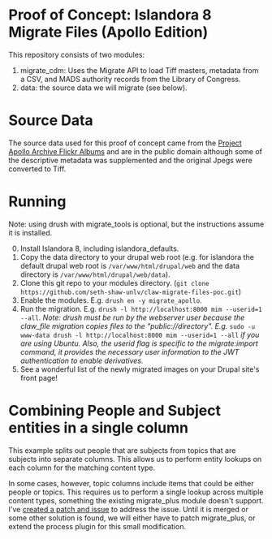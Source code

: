 # Proof of Concept: Islandora 8 Migrate Files (Apollo Edition)

This repository consists of two modules:

1. migrate_cdm: Uses the Migrate API to load Tiff masters, metadata from a CSV, and MADS authority records from the Library of Congress.
2. data: the source data we will migrate (see below).

# Source Data

The source data used for this proof of concept came from the [Project Apollo Archive Flickr Albums](https://www.flickr.com/photos/projectapolloarchive/albums) and are in the public domain although some of the descriptive metadata was supplemented and the original Jpegs were converted to Tiff.

# Running

Note: using drush with migrate_tools is optional, but the instructions assume it is installed.

0. Install Islandora 8, including islandora_defaults.
0. Copy the data directory to your drupal web root (e.g. for islandora the default drupal web root is `/var/www/html/drupal/web` and the data directory is `/var/www/html/drupal/web/data`).
0. Clone this git repo to your modules directory. (`git clone https://github.com/seth-shaw-unlv/claw-migrate-files-poc.git`)
0. Enable the modules. E.g. `drush en -y migrate_apollo`.
0. Run the migration. E.g. `drush -l http://localhost:8000 mim --userid=1 --all`. *Note: drush must be run by the webserver user because the claw_file migration copies files to the "public://directory". E.g.* `sudo -u www-data drush -l http://localhost:8000 mim --userid=1 --all` *if you are using Ubuntu. Also, the userid flag is specific to the migrate:import command, it provides the necessary user information to the JWT authentication to enable derivatives.*
0. See a wonderful list of the newly migrated images on your Drupal site's front page!

# Combining People and Subject entities in a single column

This example splits out people that are subjects from topics that are subjects
into separate columns. This allows us to perform entity lookups on each column
for the matching content type.

In some cases, however, topic columns include items that could be either people or topics.
This requires us to perform a single lookup across multiple content types,
something the existing migrate_plus module doesn't support. I've
[created a patch and issue](https://www.drupal.org/project/migrate_plus/issues/2960251) to address the issue.
Until it is merged or some other solution is found, we will either have to
patch migrate_plus, or extend the process plugin for this small modification.

